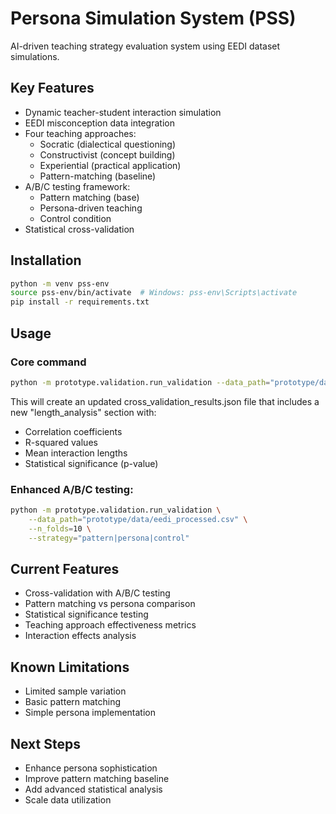 # Persona Simulation System (PSS)

AI-driven teaching strategy evaluation system using EEDI dataset simulations.

## Key Features

- Dynamic teacher-student interaction simulation
- EEDI misconception data integration
- Four teaching approaches:
  - Socratic (dialectical questioning)
  - Constructivist (concept building)
  - Experiential (practical application)
  - Pattern-matching (baseline)
- A/B/C testing framework:
  - Pattern matching (base)
  - Persona-driven teaching
  - Control condition
- Statistical cross-validation

## Installation

```bash
python -m venv pss-env
source pss-env/bin/activate  # Windows: pss-env\Scripts\activate
pip install -r requirements.txt
```

## Usage

### Core command
```bash
python -m prototype.validation.run_validation --data_path="prototype/data/eedi_processed.csv"
```
This will create an updated cross_validation_results.json file that includes a new "length_analysis" section with:

- Correlation coefficients
- R-squared values
- Mean interaction lengths
- Statistical significance (p-value)




### Enhanced A/B/C testing:
```bash
python -m prototype.validation.run_validation \
    --data_path="prototype/data/eedi_processed.csv" \
    --n_folds=10 \
    --strategy="pattern|persona|control"
```

## Current Features

- Cross-validation with A/B/C testing
- Pattern matching vs persona comparison
- Statistical significance testing
- Teaching approach effectiveness metrics
- Interaction effects analysis

## Known Limitations

- Limited sample variation
- Basic pattern matching
- Simple persona implementation

## Next Steps

- Enhance persona sophistication
- Improve pattern matching baseline
- Add advanced statistical analysis
- Scale data utilization
